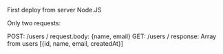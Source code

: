 First deploy from server Node.JS 

Only two requests: 

POST: /users / request.body: {name, email} 
GET: /users / response: Array from users [{id, name, email, createdAt}]
